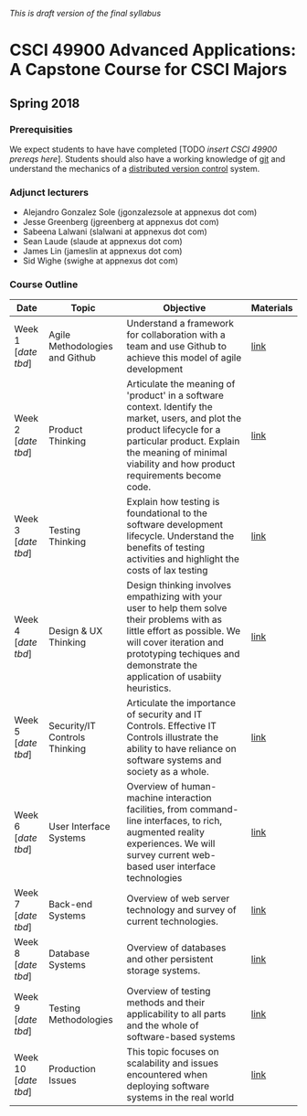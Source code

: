 _This is draft version of the final syllabus_

# CSCI 49900 Advanced Applications: A Capstone Course for CSCI Majors
## Spring 2018

### Prerequisities

We expect students to have have completed [TODO _insert CSCI 49900 prereqs here_]. Students should also have a working knowledge of [git](https://git-scm.com/) and understand the mechanics of a [distributed version control](https://en.wikipedia.org/wiki/Distributed_version_control) system.

### Adjunct lecturers

* Alejandro Gonzalez Sole (jgonzalezsole at appnexus dot com)
* Jesse Greenberg (jgreenberg at appnexus dot com)
* Sabeena Lalwani (slalwani at appnexus dot com)
* Sean Laude (slaude at appnexus dot com)
* James Lin (jameslin at appnexus dot com)
* Sid Wighe (swighe at appnexus dot com)

### Course Outline

| Date | Topic | Objective | Materials |
| --- | --- | --- | --- |
| Week 1<br/>[_date tbd_] | Agile Methodologies and Github | Understand a framework for collaboration with a team and use Github to achieve this model of agile development | [link](/notes/AGILE.md) |
| Week 2<br/>[_date tbd_] | Product Thinking | Articulate the meaning of 'product' in a software context. Identify the market, users, and plot the product lifecycle for a particular product. Explain the meaning of minimal viability and how product requirements become code. | [link](/notes/PRODUCT.md)  |
| Week 3<br/>[_date tbd_] | Testing Thinking | Explain how testing is foundational to the software development lifecycle. Understand the benefits of testing activities and highlight the costs of lax testing | [link](/notes/TESTING.md)  |
| Week 4<br/>[_date tbd_] | Design & UX Thinking | Design thinking involves empathizing with your user to help them solve their problems with as little effort as possible. We will cover iteration and prototyping techiques and demonstrate the application of usabiity heuristics. | [link](/notes/DESIGN.md)  |
| Week 5<br/>[_date tbd_] | Security/IT Controls Thinking | Articulate the importance of security and IT Controls. Effective IT Controls illustrate the ability to have reliance on software systems and society as a whole. | [link](/notes/SECURITY-IT-CONTROLS.md)  |
| Week 6<br/>[_date tbd_] | User Interface Systems | Overview of human-machine interaction facilities, from command-line interfaces, to rich, augmented reality experiences. We will survey current web-based user interface technologies | [link](/notes/INTERFACES.md)  |
| Week 7<br/>[_date tbd_] | Back-end Systems | Overview of web server technology and survey of current technologies. | [link](/notes/BACKEND.md) |
| Week 8<br/>[_date tbd_] | Database Systems | Overview of databases and other persistent storage systems. | [link](/notes/DATABASE.md)  |
| Week 9<br/>[_date tbd_] | Testing Methodologies | Overview of testing methods and their applicability to all parts and the whole of software-based systems | [link](/notes/TEST-METHODS.md) |
| Week 10<br/>[_date tbd_] | Production Issues | This topic focuses on scalability and issues encountered when deploying software systems in the real world | [link](/notes/PRODUCTION.md)  |
